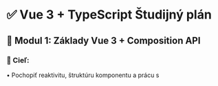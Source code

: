 # ✅ Vue 3 + TypeScript Študijný plán
 
## 🧩 Modul 1: Základy Vue 3 + Composition API
### 🎯 Cieľ:
•	Pochopiť reaktivitu, štruktúru komponentu a prácu s **<script setup>**.

### ✅ Checklist:
•	ref, reactive

•	computed

•	watch, watchEffect

•	\<template>\, \<script setup>\, \<style>\

•	Props & emits s TypeScriptom

### 🧪 Cvičenia:
1.	Vytvor komponent, ktorý počíta kliky (ref)
2.	Reaktívna forma s reactive objektom (meno, vek)
3.	Zmeň štýl elementu podľa hodnoty (napr. červený, ak je vek < 18)
4.	computed: vytvor fullName z firstName a lastName
5.	watch: sleduj zmenu mena a vypíš do konzoly
6.  Typescript props a emity
 
1-5 - [link](https://github.com/peterosuskykios/vue-tutorial/blob/main/src/components/01_Basic.vue)
6   - [link](https://github.com/peterosuskykios/vue-tutorial/blob/main/src/components/02_Typescript.vue) 


## 🧩 Modul 2: Vue Router
### 🎯 Cieľ:
•	Pridať stránkovanie do aplikácie a navigovať medzi komponentmi
### ✅ Checklist:
•	Inštalácia Vue Router
•	Definícia routes
•	router-view, router-link
•	Dynamické parametre (/user/:id)
•	Navigácia cez router.push()
### 🧪 Cvičenia:
1.	Nastav 3 stránky: Home, Users, About
2.	Prejdi z menu cez **<router-link>**
3.	Zobraz detail používateľa podľa ID (/user/123)
4.	Pridaj NotFound stránku
 
 
## 🧩 Modul 3: Reaktivita – hlbšie
### 🎯 Cieľ:
•	Rozlíšiť ref, reactive, toRef, toRefs, shallowRef atď.
### ✅ Checklist:
•	ref vs reactive
•	toRefs, toRef
•	readonly
•	shallowRef, customRef
### 🧪 Cvičenia:
1.	Premapuj reactive objekt na toRefs
2.	Vytvor readonly store (readonly)
3.	Vytvor customRef s debounce
 
 
## 🧩 Modul 4: Lifecycle hooks
### 🎯 Cieľ:
•	Vložiť logiku do správneho momentu životného cyklu
### ✅ Checklist:
•	onMounted, onUnmounted
•	onUpdated, onBeforeMount
•	Cleanup (event listener)
### 🧪 Cvičenia:
1.	Vypíš „Komponent načítaný“ v onMounted
2.	Pridaj interval v onMounted, zruš ho v onUnmounted
3.	Sleduj scrollovanie stránky pomocou addEventListener
 
 
## 🧩 Modul 5: keep-alive + dynamické komponenty
### ✅ Checklist:
•	Použitie <keep-alive> s router-view
•	Dynamické prepínanie komponentov (<component :is="..." />)
### 🧪 Cvičenia:
1.	Vytvor 2 formuláre a prepínaj ich cez dropdown
2.	Zabal ich do <keep-alive>, aby si uchovali stav
 
 
## 🧩 Modul 6: PrimeVue (UI knižnica)
### ✅ Checklist:
•	Inštalácia a konfigurácia
•	Použitie komponentov: Button, InputText, DataTable, Dialog
•	Téma / dizajn
### 🧪 Cvičenia:
1.	Vytvor formulár s InputText, Dropdown
2.	Zobraz tabuľku dát s DataTable
3.	Ovládaj Dialog okno pomocou stavu
 
 
## 🧩 Modul 7: Pinia (store)
### ✅ Checklist:
•	Inštalácia
•	defineStore
•	state, getters, actions
•	Typovanie v TS
### 🧪 Cvičenia:
1.	Vytvor store na správu zoznamu úloh
2.	Pridaj getter na počet hotových úloh
3.	action na pridanie a odstránenie úlohy
 
 
## 🧩 Modul 8: CASL (Access control)
### ✅ Checklist:
•	Inštalácia CASL
•	Definovanie schopností (defineAbility)
•	Podmienené zobrazenie komponentov
### 🧪 Cvičenia:
1.	Definuj práva admin / user
2.	Skry zobrazenie tlačidla pre bežného používateľa
3.	Otestuj rôzne role pomocou can('update', 'Post')
 
 
## 🧩 Modul 9: Vuelidate (form validácia)
### ✅ Checklist:
•	Inštalácia Vuelidate
•	useVuelidate s reactive modelom
•	Validátory: required, minLength, email, vlastné
### 🧪 Cvičenia:
1.	Vytvor prihlasovací formulár
2.	Pridaj validáciu pre email + heslo
3.	Zobraz chybové hlášky

